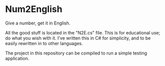 Num2English
===========

Give a number, get it in English.


All the good stuff is located in the "N2E.cs" file. This is for educational use; do what you wish with it.
I've written this in C# for simplicity, and to be easily rewritten in to other languages.

The project in this repository can be compiled to run a simple testing application.
